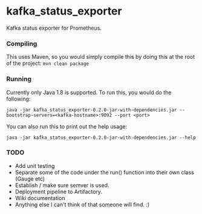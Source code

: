 # kafka_status_exporter
Kafka status exporter for Prometheus.

### Compiling

This uses Maven, so you would simply compile this by doing this at the root of the project: `mvn clean package`

### Running

Currently only Java 1.8 is supported. To run this, you would do the following:

```
java -jar kafka_status_exporter-0.2.0-jar-with-dependencies.jar --bootstrap-servers=<kafka-hostname>:9092 --port <port>
```

You can also run this to print out the help usage:

```
java -jar kafka_status_exporter-0.2.0-jar-with-dependencies.jar --help
```

### TODO

* Add unit testing
* Separate some of the code under the run() function into their own class (Gauge etc)
* Establish / make sure semver is used.
* Deployment pipeline to Artifactory.
* Wiki documentation
* Anything else I can't think of that someone will find. :)

